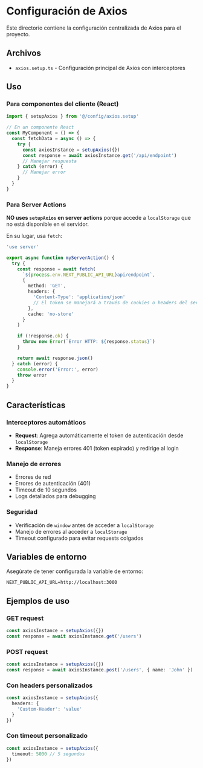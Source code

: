 # Configuración de Axios

Este directorio contiene la configuración centralizada de Axios para el proyecto.

## Archivos

- `axios.setup.ts` - Configuración principal de Axios con interceptores

## Uso

### Para componentes del cliente (React)

```typescript
import { setupAxios } from '@/config/axios.setup'

// En un componente React
const MyComponent = () => {
  const fetchData = async () => {
    try {
      const axiosInstance = setupAxios({})
      const response = await axiosInstance.get('/api/endpoint')
      // Manejar respuesta
    } catch (error) {
      // Manejar error
    }
  }
}
```

### Para Server Actions

**NO uses `setupAxios` en server actions** porque accede a `localStorage` que no está disponible en el servidor.

En su lugar, usa `fetch`:

```typescript
'use server'

export async function myServerAction() {
  try {
    const response = await fetch(
      `${process.env.NEXT_PUBLIC_API_URL}api/endpoint`,
      {
        method: 'GET',
        headers: {
          'Content-Type': 'application/json'
          // El token se manejará a través de cookies o headers del servidor
        },
        cache: 'no-store'
      }
    )

    if (!response.ok) {
      throw new Error(`Error HTTP: ${response.status}`)
    }

    return await response.json()
  } catch (error) {
    console.error('Error:', error)
    throw error
  }
}
```

## Características

### Interceptores automáticos

- **Request**: Agrega automáticamente el token de autenticación desde `localStorage`
- **Response**: Maneja errores 401 (token expirado) y redirige al login

### Manejo de errores

- Errores de red
- Errores de autenticación (401)
- Timeout de 10 segundos
- Logs detallados para debugging

### Seguridad

- Verificación de `window` antes de acceder a `localStorage`
- Manejo de errores al acceder a `localStorage`
- Timeout configurado para evitar requests colgados

## Variables de entorno

Asegúrate de tener configurada la variable de entorno:

```env
NEXT_PUBLIC_API_URL=http://localhost:3000
```

## Ejemplos de uso

### GET request

```typescript
const axiosInstance = setupAxios({})
const response = await axiosInstance.get('/users')
```

### POST request

```typescript
const axiosInstance = setupAxios({})
const response = await axiosInstance.post('/users', { name: 'John' })
```

### Con headers personalizados

```typescript
const axiosInstance = setupAxios({
  headers: {
    'Custom-Header': 'value'
  }
})
```

### Con timeout personalizado

```typescript
const axiosInstance = setupAxios({
  timeout: 5000 // 5 segundos
})
```
